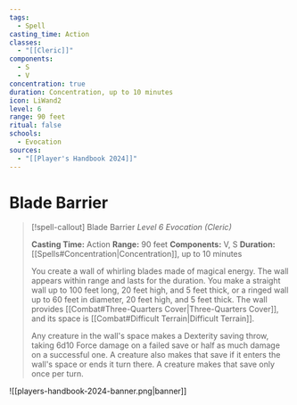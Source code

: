 ```yaml
---
tags:
  - Spell
casting_time: Action
classes:
  - "[[Cleric]]"
components:
  - S
  - V
concentration: true
duration: Concentration, up to 10 minutes
icon: LiWand2
level: 6
range: 90 feet
ritual: false
schools:
  - Evocation
sources:
  - "[[Player's Handbook 2024]]"
---
```


# Blade Barrier

>[!spell-callout] Blade Barrier
>_Level 6 Evocation (Cleric)_
>
>**Casting Time:** Action
>**Range:** 90 feet
>**Components:** V, S
>**Duration:** [[Spells#Concentration\|Concentration]], up to 10 minutes
>
>You create a wall of whirling blades made of magical energy. The wall appears within range and lasts for the duration. You make a straight wall up to 100 feet long, 20 feet high, and 5 feet thick, or a ringed wall up to 60 feet in diameter, 20 feet high, and 5 feet thick. The wall provides [[Combat#Three-Quarters Cover\|Three-Quarters Cover]], and its space is [[Combat#Difficult Terrain\|Difficult Terrain]].
>
>Any creature in the wall's space makes a Dexterity saving throw, taking 6d10 Force damage on a failed save or half as much damage on a successful one. A creature also makes that save if it enters the wall's space or ends it turn there. A creature makes that save only once per turn.


![[players-handbook-2024-banner.png|banner]]

